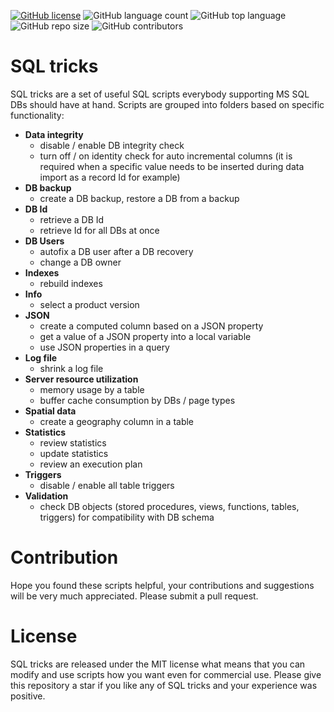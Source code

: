 [![GitHub license](https://img.shields.io/github/license/kate-orlova/sql-tricks.svg)](https://github.com/kate-orlova/sql-tricks/blob/master/LICENSE)
![GitHub language count](https://img.shields.io/github/languages/count/kate-orlova/sql-tricks.svg?style=flat)
![GitHub top language](https://img.shields.io/github/languages/top/kate-orlova/sql-tricks.svg?style=flat)
![GitHub repo size](https://img.shields.io/github/repo-size/kate-orlova/sql-tricks.svg?style=flat)
![GitHub contributors](https://img.shields.io/github/contributors/kate-orlova/sql-tricks)


# SQL tricks
SQL tricks are a set of useful SQL scripts everybody supporting MS SQL DBs should have at hand. Scripts are grouped into folders based on specific functionality:
* **Data integrity**
   * disable / enable DB integrity check
   * turn off / on identity check for auto incremental columns (it is required when a specific value needs to be inserted during data import as a record Id for example) 
* **DB backup**
   * create a DB backup, restore a DB from a backup
* **DB Id**
   * retrieve a DB Id
   * retrieve Id for all DBs at once
* **DB Users**
   * autofix a DB user after a DB recovery
   * change a DB owner
* **Indexes**
   * rebuild indexes
* **Info**
   * select a product version
* **JSON**
   * create a computed column based on a JSON property
   * get a value of a JSON property into a local variable
   * use JSON properties in a query
* **Log file**
   * shrink a log file
* **Server resource utilization**
   * memory usage by a table
   * buffer cache consumption by DBs / page types
* **Spatial data**
   * create a geography column in a table
* **Statistics**
   * review statistics
   * update statistics
   * review an execution plan
* **Triggers**
   * disable / enable all table triggers
* **Validation**
   * check DB objects (stored procedures, views, functions, tables, triggers) for compatibility with DB schema


# Contribution
Hope you found these scripts helpful, your contributions and suggestions will be very much appreciated. Please submit a pull request.

# License
SQL tricks are released under the MIT license what means that you can modify and use scripts how you want even for commercial use. Please give this repository a star if you like any of SQL tricks and your experience was positive.
